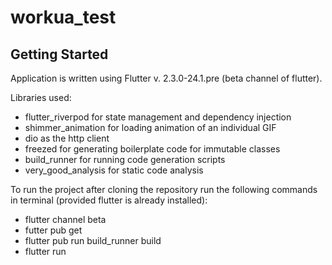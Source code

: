 # workua_test

## Getting Started

Application is written using Flutter v. 2.3.0-24.1.pre (beta channel of flutter).

Libraries used:

- flutter_riverpod for state management and dependency injection
- shimmer_animation for loading animation of an individual GIF
- dio as the http client
- freezed for generating boilerplate code for immutable classes
- build_runner for running code generation scripts
- very_good_analysis for static code analysis

To run the project after cloning the repository run the following commands in terminal (provided flutter is already installed):

- flutter channel beta
- futter pub get
- flutter pub run build_runner build
- flutter run

